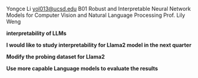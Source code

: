 Yongce Li yol013@ucsd.edu
B01 Robust and Interpretable Neural Network Models for Computer Vision and Natural Language Processing Prof. Lily Weng

**interpretability of LLMs**

**I would like to study interpretability for Llama2 model in the next quarter**

**Modify the probing dataset for Llama2**

**Use more capable Language models to evaluate the results**

